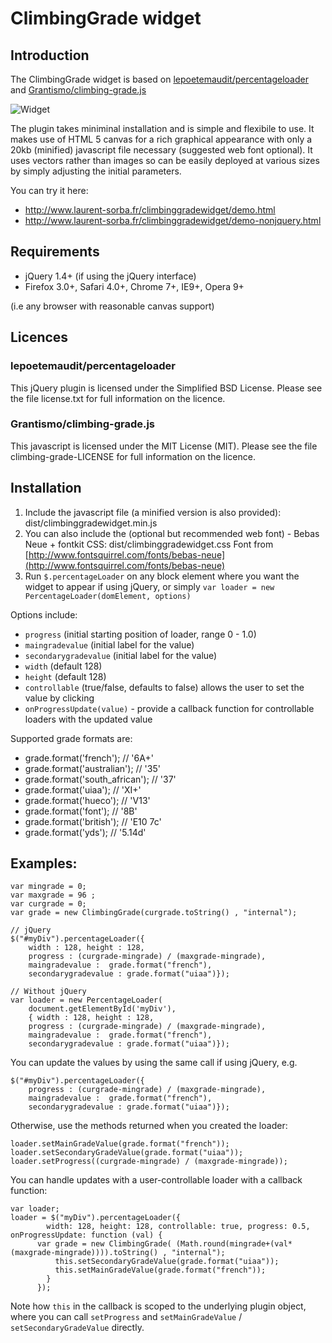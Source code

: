 # ClimbingGrade widget

## Introduction

The ClimbingGrade widget is based on [lepoetemaudit/percentageloader](https://github.com/lepoetemaudit/percentageloader) and  [Grantismo/climbing-grade.js](https://github.com/Grantismo/climbing-grade.js)

![Widget](http://www.laurent-sorba.fr/climbinggradewidget/widgets.png)

The plugin takes miniminal installation and is simple and flexibile to use. It makes use of HTML 5 canvas for a rich graphical appearance with only a 20kb (minified) javascript file necessary (suggested web font optional). It uses vectors rather than images so can be easily deployed at various sizes by simply adjusting the initial parameters.

You can try it here:
* http://www.laurent-sorba.fr/climbinggradewidget/demo.html
* http://www.laurent-sorba.fr/climbinggradewidget/demo-nonjquery.html

## Requirements

* jQuery 1.4+ (if using the jQuery interface)
* Firefox 3.0+, Safari 4.0+, Chrome 7+, IE9+, Opera 9+

(i.e any browser with reasonable canvas support)

## Licences

### lepoetemaudit/percentageloader

This jQuery plugin is licensed under the Simplified BSD License. Please see the file license.txt for full information on the licence.

### Grantismo/climbing-grade.js

This javascript is licensed under the MIT License (MIT). Please see the file climbing-grade-LICENSE for full information on the licence.

## Installation

1. Include the javascript file (a minified version is also provided): dist/climbinggradewidget.min.js
2. You can also include the (optional but recommended web font) - Bebas Neue + fontkit CSS: dist/climbinggradewidget.css
Font from [http://www.fontsquirrel.com/fonts/bebas-neue](http://www.fontsquirrel.com/fonts/bebas-neue)
3. Run `$.percentageLoader` on any block element where you want the widget to appear if using jQuery, or simply
   `var loader = new PercentageLoader(domElement, options)`

Options include:

* `progress` (initial starting position of loader, range 0 - 1.0)
* `maingradevalue` (initial label for the value)
* `secondarygradevalue` (initial label for the value)
* `width` (default 128)
* `height` (default 128)
* `controllable` (true/false, defaults to false) allows the user to set the value by clicking
* `onProgressUpdate(value)` - provide a callback function for controllable loaders with the updated value

Supported grade formats are:

* grade.format('french'); // '6A+'
* grade.format('australian'); // '35'
* grade.format('south_african'); // '37'
* grade.format('uiaa'); // 'XI+'
* grade.format('hueco'); // 'V13'
* grade.format('font'); // '8B'
* grade.format('british'); // 'E10 7c'
* grade.format('yds'); // '5.14d'

## Examples:

    var mingrade = 0;
    var maxgrade = 96 ;
    var curgrade = 0;
    var grade = new ClimbingGrade(curgrade.toString() , "internal");
    
    // jQuery
    $("#myDiv").percentageLoader({
        width : 128, height : 128, 
        progress : (curgrade-mingrade) / (maxgrade-mingrade),
        maingradevalue :  grade.format("french"),
        secondarygradevalue : grade.format("uiaa")});
        
    // Without jQuery
    var loader = new PercentageLoader(
        document.getElementById('myDiv'), 
        { width : 128, height : 128, 
        progress : (curgrade-mingrade) / (maxgrade-mingrade),
        maingradevalue :  grade.format("french"),
        secondarygradevalue : grade.format("uiaa")});

You can update the values by using the same call if using jQuery, e.g.

    $("#myDiv").percentageLoader({
        progress : (curgrade-mingrade) / (maxgrade-mingrade),
        maingradevalue :  grade.format("french"),
        secondarygradevalue : grade.format("uiaa")});

Otherwise, use the methods returned when you created the loader:

    loader.setMainGradeValue(grade.format("french"));
    loader.setSecondaryGradeValue(grade.format("uiaa"));
    loader.setProgress((curgrade-mingrade) / (maxgrade-mingrade));
    
You can handle updates with a user-controllable loader with a callback function:

    var loader;
    loader = $("myDiv").percentageLoader({
            width: 128, height: 128, controllable: true, progress: 0.5, onProgressUpdate: function (val) {
	      var grade = new ClimbingGrade( (Math.round(mingrade+(val*(maxgrade-mingrade)))).toString() , "internal");
              this.setSecondaryGradeValue(grade.format("uiaa"));
              this.setMainGradeValue(grade.format("french"));
            }
          });

Note how `this` in the callback is scoped to the underlying plugin object, where you can
call `setProgress` and `setMainGradeValue` / `setSecondaryGradeValue` directly.

